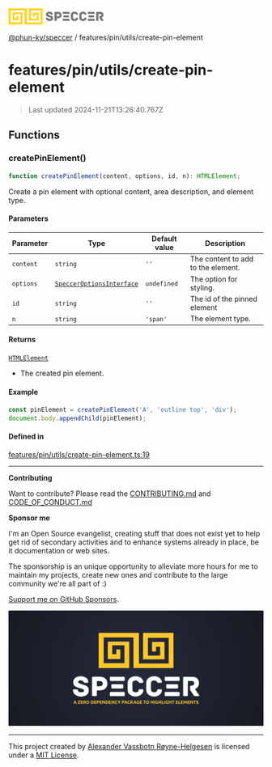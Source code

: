 <div>
  <img alt="SPECCER logo" src="https://raw.githubusercontent.com/phun-ky/speccer/main/public/logo-speccer-horizontal-colored-package.svg?raw=true" style="max-height:32px;" />
</div>

[@phun-ky/speccer](../../../README.md) / features/pin/utils/create-pin-element

# features/pin/utils/create-pin-element

> Last updated 2024-11-21T13:26:40.767Z

## Functions

### createPinElement()

```ts
function createPinElement(content, options, id, n): HTMLElement;
```

Create a pin element with optional content, area description, and element type.

#### Parameters

| Parameter | Type                                                                           | Default value | Description                        |
| --------- | ------------------------------------------------------------------------------ | ------------- | ---------------------------------- |
| `content` | `string`                                                                       | `''`          | The content to add to the element. |
| `options` | [`SpeccerOptionsInterface`](../../../types/speccer.md#specceroptionsinterface) | `undefined`   | The option for styling.            |
| `id`      | `string`                                                                       | `''`          | The id of the pinned element       |
| `n`       | `string`                                                                       | `'span'`      | The element type.                  |

#### Returns

[`HTMLElement`](https://developer.mozilla.org/docs/Web/API/HTMLElement)

- The created pin element.

#### Example

```ts
const pinElement = createPinElement('A', 'outline top', 'div');
document.body.appendChild(pinElement);
```

#### Defined in

[features/pin/utils/create-pin-element.ts:19](https://github.com/phun-ky/speccer/blob/main/src/features/pin/utils/create-pin-element.ts#L19)

---

**Contributing**

Want to contribute? Please read the [CONTRIBUTING.md](https://github.com/phun-ky/speccer/blob/main/CONTRIBUTING.md) and [CODE_OF_CONDUCT.md](https://github.com/phun-ky/speccer/blob/main/CODE_OF_CONDUCT.md)

**Sponsor me**

I'm an Open Source evangelist, creating stuff that does not exist yet to help get rid of secondary activities and to enhance systems already in place, be it documentation or web sites.

The sponsorship is an unique opportunity to alleviate more hours for me to maintain my projects, create new ones and contribute to the large community we're all part of :)

[Support me on GitHub Sponsors](https://github.com/sponsors/phun-ky).

![Speccer banner, with logo and slogan: A zero dependency package to annotate or highlight elements](https://github.com/phun-ky/speccer/blob/main/public/speccer-banner.png?raw=true)

---

This project created by [Alexander Vassbotn Røyne-Helgesen](http://phun-ky.net) is licensed under a [MIT License](https://choosealicense.com/licenses/mit/).
